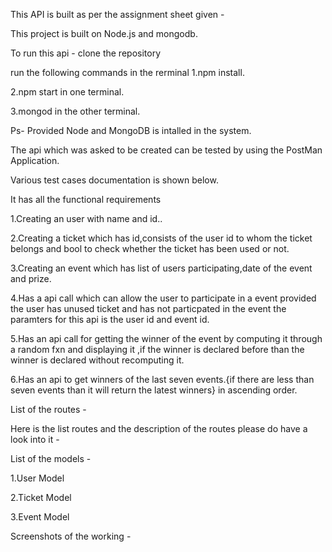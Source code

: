 This API is built as per the assignment sheet given  -

This project is built on Node.js and mongodb.

To run this api - clone the repository

run the following commands in the rerminal
1.npm install.

2.npm start in one terminal.

3.mongod in the other terminal.

Ps- Provided Node and MongoDB is intalled in the system.

The api which was asked to be created can be tested by using the PostMan Application.

Various test cases documentation is shown below.

It has all the functional requirements 

1.Creating an user with name and id..

2.Creating a ticket which has id,consists of the user id to whom the ticket belongs and bool to check whether the ticket has been used or not.

3.Creating an event which has list of users participating,date of the event and prize.

4.Has a api call which can allow the user to participate in a event provided the user has unused ticket and has not particpated in the event the paramters for this api is the user id and event id.

5.Has an api call for getting the winner of the event by computing it through a random fxn  and displaying it ,if the winner is declared before than the winner is declared without recomputing it.

6.Has an api to get winners of the last seven events.{if there are less than seven events than it will return the latest winners} in ascending order.

List of the routes -

Here is the list routes and the description of the routes please do have a look into it -



List of the models -

1.User Model


2.Ticket Model


3.Event Model




Screenshots of the working -